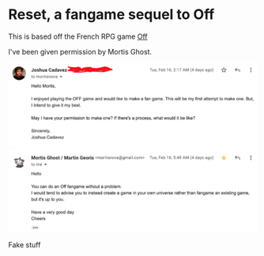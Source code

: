 # Reset, a fangame sequel to Off

This is based off the French RPG game [Off](https://off.fandom.com/wiki/OFF_Wiki)

I've been given permission by Mortis Ghost.

![alt text](mortisghost_permission.png)

Fake stuff
